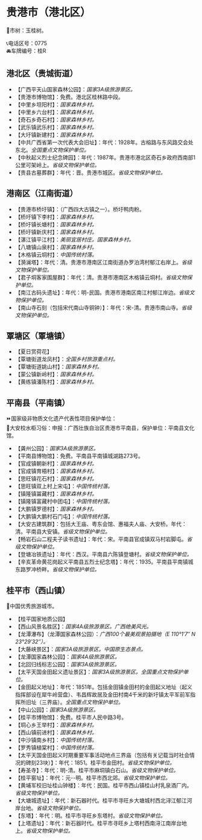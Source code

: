 # 贵港市（港北区）  
🌳市树：玉桂树。  
  
📞电话区号：0775  
🚘车牌编号：桂R  

## 港北区（贵城街道）  
* 【广西平天山国家森林公园】：*国家3A级旅游景区。*  
* 【贵港市博物馆】：免费。港北区桂林路中段。  
* 【中里乡坦阳村】：*国家森林乡村。*  
* 【中里乡六台村】：*国家森林乡村。*  
* 【奇石乡奇石村】：*国家森林乡村。*  
* 【武乐镇武乐村】：*国家森林乡村。*  
* 【大圩镇新建村】：*国家森林乡村。*  
* 【中共广西省第一次代表大会旧址】：年代：1928年。古榕路与东风路交会处东北。*全国重点文物保护单位。*    
* 【中秋起义烈士纪念碑园】：年代：1987年。贵港市港北区奇石乡政府西南部1公里可架岭上。*省级文物保护单位。*  
* 【贵县古墓葬群】：年代：晋。贵港市城区。*省级文物保护单位。*  

## 港南区（江南街道）  
* 【贵港市桥圩镇】：（广西四大古镇之一）。桥圩鸭肉粉。  
* 【桥圩镇下李村】：*国家森林乡村。*  
* 【桥圩镇长塘村】：*国家森林乡村。*  
* 【桥圩镇新庆村】：*国家森林乡村。*  
* 【湛江镇平江村】：*美丽宜居村庄。国家森林乡村。*  
* 【八塘镇山泉村】：*国家森林乡村。*  
* 【木格镇云垌村】：*中国传统村落。*    
* 【漪澜塔】：年代：清。贵港市港南区江南街道办罗泊湾村郁江右岸上。*省级文物保护单位。*  
* 【君子垌客家围屋群】：年代：清。贵港市港南区木格镇云垌村。*省级文物保护单位。*  
* 【南江古码头遗址】：年代：明-民国。贵港市港南区南江村郁江岸边。*省级文物保护单位。*  
* 【南山寺石刻（包括宋代南山寺铜钟）】：年代：宋-清。贵港市南山寺。*省级文物保护单位。*  

## 覃塘区（覃塘镇）  
* 【夏日赏荷花】  
* 【覃塘街道龙凤村】：*全国乡村旅游重点村。*  
* 【覃塘街道姚山村】：*国家森林乡村。*  
* 【蒙公镇新岭村】：*国家森林乡村。*  
* 【黄练镇潘陈村】：*国家森林乡村。*  

## 平南县（平南镇）  
⏩国家级非物质文化遗产代表性项目保护单位：  
🔸大安校水柜习俗：申报：广西壮族自治区贵港市平南县，保护单位：平南县文化馆。  
  
* 【龚州公园】：*国家3A级旅游景区。*  
* 【平南县博物馆】：免费。平南县平南镇城湖路273号。  
* 【官成镇朝新村】：*国家森林乡村。*  
* 【官成镇育梧村】：*国家森林乡村。*  
* 【思旺镇花石村】：*国家森林乡村。*  
* 【思旺镇双上村上宋屯】：*中国传统村落。*  
* 【镇隆镇冨藏村】：*国家森林乡村。*  
* 【镇隆镇富藏村中团屯】：*中国传统村落。*  
* 【大鹏镇罗德村】：*国家森林乡村。*  
* 【大鹏镇大鹏村石门屯】：*中国传统村落。*    
* 【大安古建筑群】：包括大王庙、粤东会馆、惠福夫人庙、大安桥。年代：清。平南县大安镇。*省级文物保护单位。*  
* 【畅岩石山二程夫子读书遗址】：年代：宋。平南县官成镇双马村岩脚屯。*省级文物保护单位。*  
* 【登塘冶铁遗址】：年代：西汉。平南县六陈镇登塘村。*省级文物保护单位。*  
* 【辛亥革命黄花岗起义平南县五烈士纪念塔】：年代：1935。平南县平南镇城东路罗冲桥畔。*省级文物保护单位。*  

## 桂平市（西山镇）  
🏅中国优秀旅游城市。  
  
* 【桂平国家地质公园】  
* 【西山风景名胜区】：*国家4A级旅游景区。广西绝美风光。*  
* 【龙潭瀑布】（龙潭国家森林公园）：*广西100个最美观景拍摄地（E 110°1′7″ N 23°29′32″）。*  
* 【大藤峡景区】：*国家3A级旅游景区。中国原生态景点。*  
* 【龙潭国家森林公园】：*国家4A级旅游景区。*  
* 【北回归线标志公园】：*国家3A级旅游景区。*  
* 【太平天国金田起义遗址景区】：*国家3A级旅游景区。全国重点文物保护单位。*  
* 【金田起义地址】：年代：1851年。包括金田镇金田村的金田起义地址（起义指挥部设在犀牛岭营盘）、韦昌辉故居及金田村南4千米的新圩镇太平军前军指挥所旧址（三界庙）。*全国重点文物保护单位。*  
* 【中山公园】：*国家3A级旅游景区。*  
* 【桂平市博物馆】：免费。桂平市人民中路3号。  
* 【垌心乡王举村】：*国家森林乡村。*  
* 【西山镇前进村】：*国家森林乡村。*  
* 【中沙镇南乡村】：*中国传统村落。*  
* 【罗秀镇植棠村】：*中国传统村落。*    
* 【太平天国金田起义时期重要军事活动地点三界庙（包括有关记载当时社会情况的碑刻23块）】：年代：1851。桂平市金田村。*省级文物保护单位。*  
* 【寿圣寺】：年代：明-清。桂平市麻垌镇白石山。*省级文物保护单位。*  
* 【桂平窑址】：年代：元--明。桂平市西北郊。*省级文物保护单位。*  
* 【黄埔军校旧址桂山钟楼】：年代：民国。桂平市西山镇桂山村乳泉酒厂内。*省级文物保护单位。*  
* 【大塘城遗址】：年代：新石器时代。桂平市寻旺乡大塘城村西北浔江郁江河岸台地。*省级文物保护单位。*  
* 【东塔】：年代：明。桂平市寻旺乡东塔村。*省级文物保护单位。*  
* 【上塔遗址】：年代：新石器时代。桂平市寻旺乡上塔村西南浔江南岸台地上。*省级文物保护单位。*  